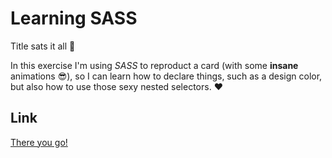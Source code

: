 # Learning SASS

Title sats it all :eyes: 

In this exercise I'm using *SASS* to reproduct a card (with some **insane** animations :sunglasses:), so I can learn how to declare things, such as a design color, but also how to use those sexy nested selectors. :heart:

## Link

[There you go!](https://github.com/gollumeo/learning-sass/tree/main/assets)